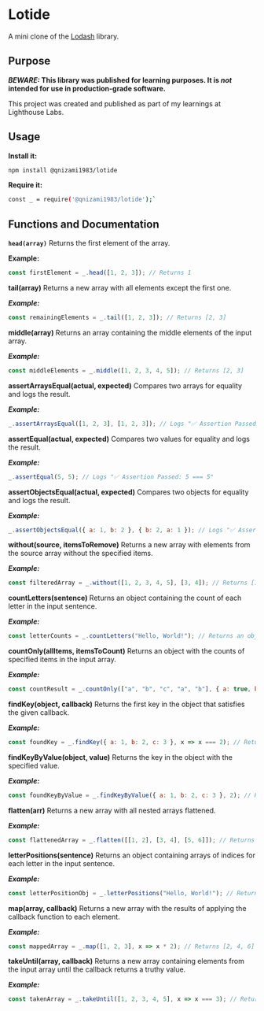 # Lotide

A mini clone of the [Lodash](https://lodash.com) library.

## Purpose

**_BEWARE:_ This library was published for learning purposes. It is _not_ intended for use in production-grade software.**

This project was created and published as part of my learnings at Lighthouse Labs.

## Usage

**Install it:**

```sh
npm install @qnizami1983/lotide
```


**Require it:**

```sh
const _ = require('@qnizami1983/lotide');`
```
## Functions and Documentation
**`head(array)`**
Returns the first element of the array.

****Example:****

```javascript
const firstElement = _.head([1, 2, 3]); // Returns 1
```
**tail(array)**
Returns a new array with all elements except the first one.

***Example:***

```javascript
const remainingElements = _.tail([1, 2, 3]); // Returns [2, 3]
```
**middle(array)**
Returns an array containing the middle elements of the input array.

***Example:***

```javascript
const middleElements = _.middle([1, 2, 3, 4, 5]); // Returns [2, 3]
```
**assertArraysEqual(actual, expected)**
Compares two arrays for equality and logs the result.

***Example:***

```javascript
_.assertArraysEqual([1, 2, 3], [1, 2, 3]); // Logs "✅ Assertion Passed: [1, 2, 3] === [1, 2, 3]"
```
**assertEqual(actual, expected)**
Compares two values for equality and logs the result.

***Example:***

```javascript
_.assertEqual(5, 5); // Logs "✅ Assertion Passed: 5 === 5"
```
**assertObjectsEqual(actual, expected)**
Compares two objects for equality and logs the result.

***Example:***

```javascript
_.assertObjectsEqual({ a: 1, b: 2 }, { b: 2, a: 1 }); // Logs "✅ Assertion Passed: [object Object] === [object Object]"
```
**without(source, itemsToRemove)**
Returns a new array with elements from the source array without the specified items.

***Example:***

```javascript
const filteredArray = _.without([1, 2, 3, 4, 5], [3, 4]); // Returns [1, 2, 5]
```
**countLetters(sentence)**
Returns an object containing the count of each letter in the input sentence.

***Example:***

```javascript
const letterCounts = _.countLetters("Hello, World!"); // Returns an object with letter counts
```
**countOnly(allItems, itemsToCount)**
Returns an object with the counts of specified items in the input array.

***Example:***

```javascript
const countResult = _.countOnly(["a", "b", "c", "a", "b"], { a: true, b: true }); // Returns an object with counts
```
**findKey(object, callback)**
Returns the first key in the object that satisfies the given callback.

***Example:***

```javascript
const foundKey = _.findKey({ a: 1, b: 2, c: 3 }, x => x === 2); // Returns "b"
```
**findKeyByValue(object, value)**
Returns the key in the object with the specified value.

***Example:***

```javascript
const foundKeyByValue = _.findKeyByValue({ a: 1, b: 2, c: 3 }, 2); // Returns "b"
```
**flatten(arr)**
Returns a new array with all nested arrays flattened.

***Example:***

```javascript
const flattenedArray = _.flatten([[1, 2], [3, 4], [5, 6]]); // Returns [1, 2, 3, 4, 5, 6]
```
**letterPositions(sentence)**
Returns an object containing arrays of indices for each letter in the input sentence.

***Example:***

```javascript
const letterPositionObj = _.letterPositions("Hello, World!"); // Returns an object with arrays of indices
```
**map(array, callback)**
Returns a new array with the results of applying the callback function to each element.

***Example:***

```javascript
const mappedArray = _.map([1, 2, 3], x => x * 2); // Returns [2, 4, 6]
```
**takeUntil(array, callback)**
Returns a new array containing elements from the input array until the callback returns a truthy value.

***Example:***

```javascript
const takenArray = _.takeUntil([1, 2, 3, 4, 5], x => x === 3); // Returns [1, 2]
```